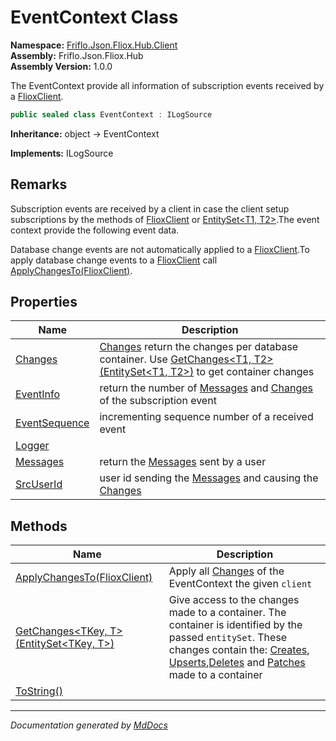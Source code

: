 ﻿<!--  
  <auto-generated>   
    The contents of this file were generated by a tool.  
    Changes to this file may be list if the file is regenerated  
  </auto-generated>   
-->

# EventContext Class

**Namespace:** [Friflo.Json.Fliox.Hub.Client](../index.md)  
**Assembly:** Friflo.Json.Fliox.Hub  
**Assembly Version:** 1.0.0

The EventContext provide all information of subscription events received by a [FlioxClient](../FlioxClient/index.md).

```csharp
public sealed class EventContext : ILogSource
```

**Inheritance:** object → EventContext

**Implements:** ILogSource

## Remarks

Subscription events are received by a client in case the client setup subscriptions by the  methods of [FlioxClient](../FlioxClient/index.md) or [EntitySet\<T1, T2\>](../EntitySet-2/index.md).The event context provide the following event data.

Database change events are not automatically applied to a [FlioxClient](../FlioxClient/index.md).To apply database change events to a [FlioxClient](../FlioxClient/index.md) call [ApplyChangesTo(FlioxClient)](methods/ApplyChangesTo.md).

## Properties

| Name                                         | Description                                                                                                                                                                               |
| -------------------------------------------- | ----------------------------------------------------------------------------------------------------------------------------------------------------------------------------------------- |
| [Changes](properties/Changes.md)             | [Changes](properties/Changes.md) return the changes per database container.             Use [GetChanges\<T1, T2\>(EntitySet\<T1, T2\>)](methods/GetChanges.md) to get  container changes  |
| [EventInfo](properties/EventInfo.md)         |  return the number of [Messages](properties/Messages.md) and [Changes](properties/Changes.md) of the subscription event                                                                   |
| [EventSequence](properties/EventSequence.md) |  incrementing sequence number of a received event                                                                                                                                         |
| [Logger](properties/Logger.md)               |                                                                                                                                                                                           |
| [Messages](properties/Messages.md)           |  return the [Messages](properties/Messages.md) sent by a user                                                                                                                             |
| [SrcUserId](properties/SrcUserId.md)         |  user id sending the [Messages](properties/Messages.md) and causing the [Changes](properties/Changes.md)                                                                                  |

## Methods

| Name                                                                 | Description                                                                                                                                                                                                                                                                                                                                         |
| -------------------------------------------------------------------- | --------------------------------------------------------------------------------------------------------------------------------------------------------------------------------------------------------------------------------------------------------------------------------------------------------------------------------------------------- |
| [ApplyChangesTo(FlioxClient)](methods/ApplyChangesTo.md)             |  Apply all [Changes](properties/Changes.md) of the EventContext the given `client`                                                                                                                                                                                                                                                                  |
| [GetChanges\<TKey, T\>(EntitySet\<TKey, T\>)](methods/GetChanges.md) | Give  access to the changes made to a container. The container is identified by the passed `entitySet`. These changes contain the: [Creates](../Changes-2/properties/Creates.md), [Upserts](../Changes-2/properties/Upserts.md),[Deletes](../Changes-2/properties/Deletes.md) and [Patches](../Changes-2/properties/Patches.md) made to a container |
| [ToString()](methods/ToString.md)                                    |                                                                                                                                                                                                                                                                                                                                                     |

___

*Documentation generated by [MdDocs](https://github.com/ap0llo/mddocs)*
